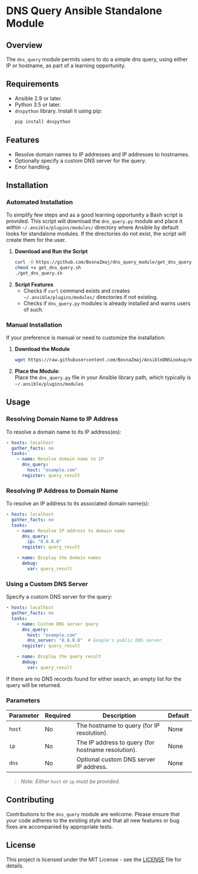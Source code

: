 # DNS Query Ansible Standalone Module

## Overview

The `dns_query` module permits users to do a simple dns query, using either IP or hostname, as part of a learning opportunity.

## Requirements

- Ansible 2.9 or later.
- Python 3.5 or later.
- `dnspython` library. Install it using pip:
  ```bash
  pip install dnspython
  ```
## Features

- Resolve domain names to IP addresses and IP addresses to hostnames.
- Optionally specify a custom DNS server for the query.
- Error handling.

## Installation

### Automated Installation

To simplify few steps and as a good learning opportunity a Bash script is provided.
This script will download the `dns_query.py` module and place it within `~/.ansible/plugins/modules/` directory where Ansible
by default looks for standalone modules. If the directories do not exist, the script will create them for the user.

1. **Download and Run the Script**
   ```bash
   curl -O https://github.com/BosnaZmaj/dns_query_module/get_dns_query.sh
   chmod +x get_dns_query.sh
   ./get_dns_query.sh
   ```
2. **Script Features**  
   * Checks if `curl` command exists and creates `~/.ansible/plugins/modules/` directories if not existing.
   * Checks if `dns_query.py` modules is already installed and warns users of such.

### Manual Installation

If your preference is manual or need to customize the installation:

1. **Download the Module**
   ```bash
   wget https://raw.githubusercontent.com/BosnaZmaj/AnsibleDNSLookup/main/plugins/modules/dns_query.py
   ```
2. **Place the Module**:  
Place the `dns_query.py` file in your Ansible library path, which typically is `~/.ansible/plugins/modules`

## Usage

### Resolving Domain Name to IP Address

To resolve a domain name to its IP address(es):
```yaml
- hosts: localhost
  gather_facts: no
  tasks:
    - name: Resolve domain name to IP
      dns_query:
        host: "example.com"
      register: query_result
```
### Resolving IP Address to Domain Name

To resolve an IP address to its associated domain name(s):
```yaml
- hosts: localhost
  gather_facts: no
  tasks:
    - name: Resolve IP address to domain name
      dns_query:
        ip: "8.8.8.8"
      register: query_result

    - name: Display the domain names
      debug:
        var: query_result
```

### Using a Custom DNS Server
Specify a custom DNS server for the query:
```yaml
- hosts: localhost
  gather_facts: no
  tasks:
    - name: Custom DNS server query
      dns_query:
        host: "example.com"
        dns_server: "8.8.8.8"  # Google's public DNS server
      register: query_result

    - name: Display the query result
      debug:
        var: query_result
```
If there are no DNS records found for either search, an empty list for the query will be returned.

### Parameters

| Parameter | Required | Description                                        | Default |
|-----------|----------|----------------------------------------------------|---------|
| `host`    | No       | The hostname to query (for IP resolution).         | None    |
| `ip`      | No       | The IP address to query (for hostname resolution). | None    |
| `dns`     | No       | Optional custom DNS server IP address.             | None    |

>*Note: Either* `host` *or* `ip` *must be provided.*


## Contributing

Contributions to the `dns_query` module are welcome. Please ensure that your code adheres to the existing style and that all new features
or bug fixes are accompanied by appropriate tests.

## License

This project is licensed under the MIT License - see the [LICENSE](LICENSE) file for details.
